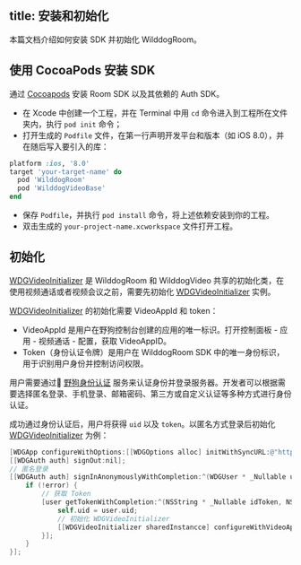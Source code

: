 title: 安装和初始化
---

本篇文档介绍如何安装 SDK 并初始化 WilddogRoom。


## 使用 CocoaPods 安装 SDK

通过 [Cocoapods](https://cocoapods.org/) 安装 Room SDK 以及其依赖的 Auth SDK。

* 在 Xcode 中创建一个工程，并在 Terminal 中用 `cd` 命令进入到工程所在文件夹内，执行 `pod init` 命令；
* 打开生成的 `Podfile` 文件，在第一行声明开发平台和版本（如 iOS 8.0），并在随后写入要引入的库：

```ruby
platform :ios, '8.0'
target 'your-target-name' do
  pod 'WilddogRoom'
  pod 'WilddogVideoBase'
end
```

* 保存 `Podfile`，并执行 `pod install` 命令，将上述依赖安装到你的工程。
* 双击生成的 `your-project-name.xcworkspace` 文件打开工程。


## 初始化

[WDGVideoInitializer](/conference/iOS/api/WDGVideoInitializer.html) 是 WilddogRoom 和 WilddogVideo 共享的初始化类，在使用视频通话或者视频会议之前，需要先初始化 [WDGVideoInitializer](/conference/iOS/api/WDGVideoInitializer.html) 实例。

[WDGVideoInitializer](placeholder) 的初始化需要 VideoAppId 和 token：

- VideoAppId 是用户在野狗控制台创建的应用的唯一标识。打开控制面板 - 应用 - 视频通话 - 配置，获取 VideoAppID。
- Token（身份认证令牌）是用户在 WilddogRoom SDK 中的唯一身份标识，用于识别用户身份并控制访问权限。

用户需要通过 [野狗身份认证](/auth/iOS/index.html) 服务来认证身份并登录服务器。开发者可以根据需要选择匿名登录、手机登录、邮箱密码、第三方或自定义认证等多种方式进行身份认证。

成功通过身份认证后，用户将获得 `uid` 以及 `token`。以匿名方式登录后初始化 [WDGVideoInitializer](/conference/iOS/api/WDGVideoInitializer.html) 为例：

```objectivec
[WDGApp configureWithOptions:[[WDGOptions alloc] initWithSyncURL:@"https://your-video-appid.wilddogio.com"]];
[[WDGAuth auth] signOut:nil];
// 匿名登录
[[WDGAuth auth] signInAnonymouslyWithCompletion:^(WDGUser * _Nullable user, NSError * _Nullable error) {
    if (!error) {
        // 获取 Token
        [user getTokenWithCompletion:^(NSString * _Nullable idToken, NSError * _Nullable error) {
            self.uid = user.uid;
            // 初始化 WDGVideoInitializer
            [[WDGVideoInitializer sharedInstancce] configureWithVideoAppId:@"your-video-appid" token:idToken];
        }];
    }
}];
```